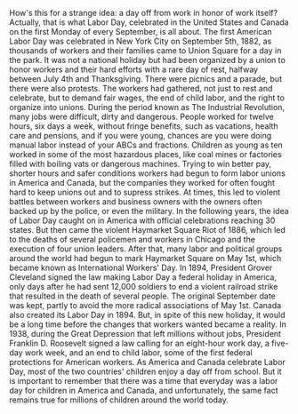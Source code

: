 

How&#39;s this for a strange idea:
a day off from work in honor of work itself?
Actually, that is what Labor Day,
celebrated in the United States and Canada
on the first Monday of every September,
is all about.
The first American Labor Day
was celebrated in New York City
on September 5th, 1882,
as thousands of workers and their families
came to Union Square for a day in the park.
It was not a national holiday
but had been organized by a union
to honor workers and their hard efforts
with a rare day of rest,
halfway between July 4th and Thanksgiving.
There were picnics and a parade,
but there were also protests.
The workers had gathered,
not just to rest and celebrate,
but to demand fair wages,
the end of child labor,
and the right to organize into unions.
During the period known as
The Industrial Revolution,
many jobs were difficult, dirty and dangerous.
People worked for twelve hours,
six days a week,
without fringe benefits,
such as vacations, health care and pensions,
and if you were young, chances are
you were doing manual labor
instead of your ABCs and fractions.
Children as young as ten
worked in some of the most hazardous places,
like coal mines or factories filled with boiling vats
or dangerous machines.
Trying to win better pay, shorter hours
and safer conditions
workers had begun to form labor unions
in America and Canada,
but the companies they worked for
often fought hard to keep unions out
and to supress strikes.
At times, this led to violent battles
between workers and business owners
with the owners often backed up by the police,
or even the military.
In the following years,
the idea of Labor Day caught on in America
with official celebrations reaching 30 states.
But then came the violent
Haymarket Square Riot of 1886,
which led to the deaths of several policemen
and workers in Chicago
and the execution of four union leaders.
After that, many labor and political groups
around the world
had begun to mark Haymarket Square on May 1st,
which became known as
International Workers&#39; Day.
In 1894, President Grover Cleveland
signed the law making Labor Day a
federal holiday in America,
only days after he had sent
12,000 soldiers to end
a violent railroad strike
that resulted in the death of several people.
The original September date was kept,
partly to avoid the more radical associations of May 1st.
Canada also created its Labor Day in 1894.
But, in spite of this new holiday,
it would be a long time before the changes
that workers wanted
became a reality.
In 1938, during the Great Depression
that left millions without jobs,
President Franklin D. Roosevelt
signed a law calling for an eight-hour work day,
a five-day work week,
and an end to child labor,
some of the first federal protections for American workers.
As America and Canada celebrate Labor Day,
most of the two countries&#39; children enjoy
a day off from school.
But it is important to remember
that there was a time that
everyday was a labor day for children in America and Canada,
and unfortunately,
the same fact remains true
for millions of children around the world today.
